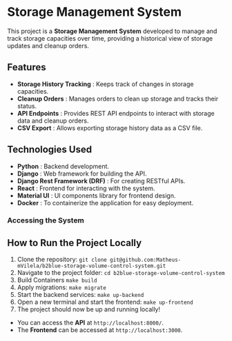 # Storage Management System

This project is a **Storage Management System** developed to manage and track storage capacities over time, providing a historical view of storage updates and cleanup orders.

## Features

* **Storage History Tracking** : Keeps track of changes in storage capacities.
* **Cleanup Orders** : Manages orders to clean up storage and tracks their status.
* **API Endpoints** : Provides REST API endpoints to interact with storage data and cleanup orders.
* **CSV Export** : Allows exporting storage history data as a CSV file.

## Technologies Used

* **Python** : Backend development.
* **Django** : Web framework for building the API.
* **Django Rest Framework (DRF)** : For creating RESTful APIs.
* **React** : Frontend for interacting with the system.
* **Material UI** : UI components library for frontend design.
* **Docker** : To containerize the application for easy deployment.

### Accessing the System

## How to Run the Project Locally

1. Clone the repository:
   `git clone git@github.com:Matheus-mVilela/b2blue-storage-volume-control-system.git`
2. Navigate to the project folder:
   `cd b2blue-storage-volume-control-system`
3. Build Containers
   `make build`
4. Apply migrations:
   `make migrate`
5. Start the backend services:
   `make up-backend`
6. Open a new terminal and start the frontend:
   `make up-frontend`
7. The project should now be up and running locally!

* You can access the **API** at `http://localhost:8000/`.
* The **Frontend** can be accessed at `http://localhost:3000`.
